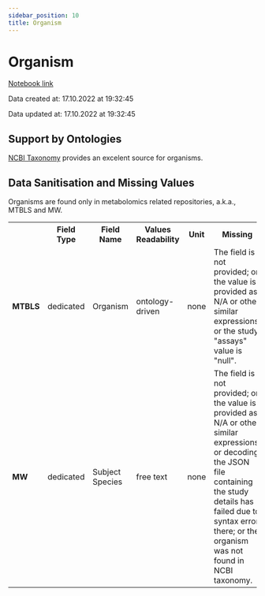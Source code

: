 ```yaml
---
sidebar_position: 10
title: Organism
---
```


# Organism
[Notebook link](https://github.com/NFDI4Chem/repo-scripts/blob/main/notebooks/organism.ipynb)

Data created at: 17.10.2022 at 19:32:45

Data updated at: 17.10.2022 at 19:32:45

## Support by Ontologies
[NCBI Taxonomy](https://www.ncbi.nlm.nih.gov/taxonomy) provides an excelent source for organisms. 

## Data Sanitisation and Missing Values
Organisms are found only in metabolomics related repositories, a.k.a., MTBLS and MW. 

<table>
  <tr>
    <th></th>
    <th>Field Type</th>
    <th>Field Name</th>
    <th>Values Readability</th>
    <th>Unit</th>
    <th>Missing</th>
  </tr>
  <tr>
    <td><b>MTBLS</b></td>
    <td>dedicated</td>
    <td>Organism</td>
    <td>ontology-driven</td>
    <td>none</td>
    <td>The field is not provided; or the value is provided as N/A or other similar expressions; or the study "assays" value is "null".</td>
  </tr>
  <tr>
    <td><b>MW</b></td>
    <td>dedicated</td>
    <td>Subject Species</td>
    <td>free text</td>
    <td>none</td>
    <td>The field is not provided; or the value is provided as N/A or other similar expressions; or decoding the JSON file containing the study details has failed due to syntax error there; or the organism was not found in NCBI taxonomy.</td>
  </tr>
</table>

